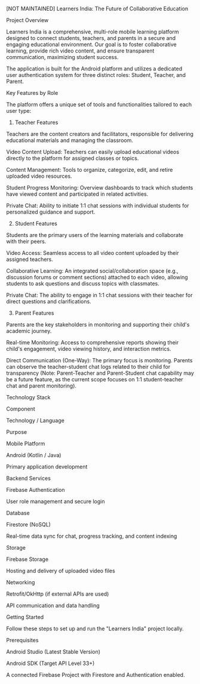 [NOT MAINTAINED]
Learners India: The Future of Collaborative Education

Project Overview

Learners India is a comprehensive, multi-role mobile learning platform designed to connect students, teachers, and parents in a secure and engaging educational environment. Our goal is to foster collaborative learning, provide rich video content, and ensure transparent communication, maximizing student success.

The application is built for the Android platform and utilizes a dedicated user authentication system for three distinct roles: Student, Teacher, and Parent.

Key Features by Role

The platform offers a unique set of tools and functionalities tailored to each user type:

1. Teacher Features

Teachers are the content creators and facilitators, responsible for delivering educational materials and managing the classroom.

Video Content Upload: Teachers can easily upload educational videos directly to the platform for assigned classes or topics.

Content Management: Tools to organize, categorize, edit, and retire uploaded video resources.

Student Progress Monitoring: Overview dashboards to track which students have viewed content and participated in related activities.

Private Chat: Ability to initiate 1:1 chat sessions with individual students for personalized guidance and support.

2. Student Features

Students are the primary users of the learning materials and collaborate with their peers.

Video Access: Seamless access to all video content uploaded by their assigned teachers.

Collaborative Learning: An integrated social/collaboration space (e.g., discussion forums or comment sections) attached to each video, allowing students to ask questions and discuss topics with classmates.

Private Chat: The ability to engage in 1:1 chat sessions with their teacher for direct questions and clarifications.

3. Parent Features

Parents are the key stakeholders in monitoring and supporting their child's academic journey.

Real-time Monitoring: Access to comprehensive reports showing their child's engagement, video viewing history, and interaction metrics.

Direct Communication (One-Way): The primary focus is monitoring. Parents can observe the teacher-student chat logs related to their child for transparency (Note: Parent-Teacher and Parent-Student chat capability may be a future feature, as the current scope focuses on 1:1 student-teacher chat and parent monitoring).

Technology Stack

Component

Technology / Language

Purpose

Mobile Platform

Android (Kotlin / Java)

Primary application development

Backend Services

Firebase Authentication

User role management and secure login

Database

Firestore (NoSQL)

Real-time data sync for chat, progress tracking, and content indexing

Storage

Firebase Storage

Hosting and delivery of uploaded video files

Networking

Retrofit/OkHttp (if external APIs are used)

API communication and data handling

Getting Started

Follow these steps to set up and run the "Learners India" project locally.

Prerequisites

Android Studio (Latest Stable Version)

Android SDK (Target API Level 33+)

A connected Firebase Project with Firestore and Authentication enabled.
